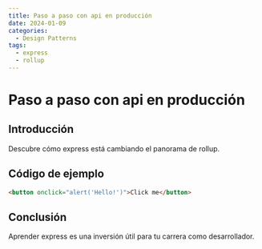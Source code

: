 ```yaml
---
title: Paso a paso con api en producción
date: 2024-01-09
categories:
  - Design Patterns
tags:
  - express
  - rollup
---
```


# Paso a paso con api en producción

## Introducción

Descubre cómo express está cambiando el panorama de rollup.

## Código de ejemplo

```html
<button onclick="alert('Hello!')">Click me</button>
```

## Conclusión

Aprender express es una inversión útil para tu carrera como desarrollador.
